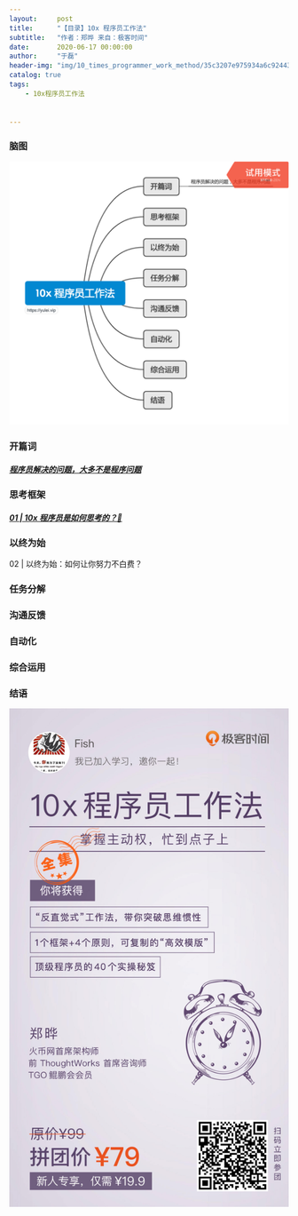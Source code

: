 ```yaml
---
layout:     post
title:      "【目录】10x 程序员工作法"
subtitle:   "作者：郑晔 来自：极客时间"
date:       2020-06-17 00:00:00
author:     "于磊"
header-img: "img/10_times_programmer_work_method/35c3207e975934a6c92443f1ec156f29.jpg"
catalog: true
tags:
    - 10x程序员工作法


---
```


### 脑图

![mindful_directory](/img/10_times_programmer_work_method/index.png)



### 开篇词

##### [程序员解决的问题，大多不是程序问题](https://yulei.vip/2020/06/19/00/)



### 思考框架

##### [01 | 10x 程序员是如何思考的？🤔](https://yulei.vip/2020/06/19/01/)



### 以终为始

02 | 以终为始：如何让你努力不白费？

### 任务分解

### 沟通反馈

### 自动化

### 综合运用

### 结语









![mindful_directory](/img/10_times_programmer_work_method/share.png)











































